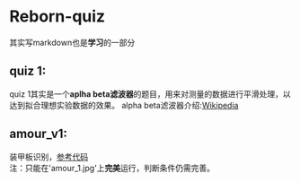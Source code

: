 # Reborn-quiz
其实写markdown也是**学习**的一部分

## quiz 1:
quiz 1其实是一个**aplha beta滤波器**的题目，用来对测量的数据进行平滑处理，以达到拟合理想实验数据的效果。
alpha beta滤波器介绍:[Wikipedia](https://en.wikipedia.org/wiki/Alpha_beta_filter)

## amour_v1:
装甲板识别，[参考代码](https://blog.csdn.net/qq_40403096/article/details/107039702)<br>
注：只能在'amour_1.jpg'上**完美**运行，判断条件仍需完善。